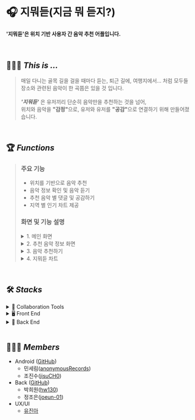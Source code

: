 # 🎧 지뭐듣(지금 뭐 듣지?)
#### '지뭐듣'은 위치 기반 사용자 간 음악 추천 어플입니다. <br><br><br>

## 🙋🏻‍♂️ <I>This is ...</I>
> 매일 다니는 골목 길을 걸을 때마다 듣는, 퇴근 길에, 여행지에서... 처럼 모두들 장소와 관련된 음악이 한 곡쯤은 있을 것 입니다.<br><br>
> <b><I>'지뭐듣'</I></b> 은 유저끼리 단순히 음악만을 추천하는 것을 넘어,  
> 위치와 음악을 <b>"감정"</b>으로, 유저와 유저를 <b>"공감"</b>으로 연결하기 위해 만들어졌습니다.

<br>

## 🏆 <I>Functions</I><br>

> ### 주요 기능
> * 위치를 기반으로 음악 추천<br>
> * 음악 정보 확인 및 음악 듣기<br>
> * 추천 음악 별 댓글 및 공감하기<br>
> * 지역 별 인기 차트 제공<br>
> ### 화면 및 기능 설명
> <details>
> <summary>1. 메인 화면</summary>
> <img src="https://user-images.githubusercontent.com/92194918/221408397-dd19e300-04d5-4979-80e2-f455bd79976e.gif" width="240"/><br>
> <ul> 
> <li><b>지도 위에 생성된 음악 핀을 통해 내 위치 주변에서 생성된 음악 정보를 확인할 수 있습니다.</b></li>
> <li>MainActivty에서 FusedLocation을 통해 5분 간격으로 사용자의 현재 위치 정보를 받아 ViewModel의 LiveData에 저장합니다.</li>
> <li>LiveData에 저장된 위치 정보를 Observer로 감지하여 저장된 위치정보를 기준으로 중심점을 설정하여 지도를 표시합니다.</li>
> <li>현재 위치에서 반경 5km 내에 생성 된 음악 핀 데이터를 Coroutine 통해 비동기적으로 가져옵니다.</li>
> </ul>
> </details>
> <details>
> <summary>2. 추천 음악 정보 화면</summary>
> <img src="https://user-images.githubusercontent.com/92194918/221409122-a93723d2-a67d-45e8-ae72-fd12e5a1b14a.gif" width="240">
> <img src="https://user-images.githubusercontent.com/92194918/221409319-3f15645a-815e-40f5-9d53-7316305259ec.gif" width="240"/>
> <img src="https://user-images.githubusercontent.com/92194918/227489505-3402322d-80a9-4c59-8521-cf711fea94a2.gif" width="240"><br>
> <ul>
> <li><b>지도 위에 생성된 음악 핀을 클릭하면 해당 장소에서 추천된 음악의 정보를 확인할 수 있습니다.</b></li>
> <li>'ReadMoreTextView' 라이브러리를 사용하여 사연이 2줄 이상일 경우 더보기 클릭 시 전체 텍스트가 표시되도록 구현했습니다.</li>
> <li>앨범 이미지의 유튜브 버튼을 클릭하면 해당 음악의 "가수 곡 제목"을 검색한 유튜브 화면으로 이동합니다.</li>
> <li>우측 상단의 북마크 아이콘은 해당 음악을 본인 생성한 것인지를 표시합니다.</li>
> </ul>
> </details>
> <details>
> <summary>3. 음악 추천하기</summary>
> <img src="https://user-images.githubusercontent.com/92194918/221411387-e3c4104b-7729-4e47-bf41-35e0b7a12249.gif" width="240">
> <img src="https://user-images.githubusercontent.com/92194918/221411240-71db16af-92db-4bc4-9e54-ee71f23884e5.gif" width="240">
> <img src="https://user-images.githubusercontent.com/92194918/221411662-3435fe31-6919-42c4-bbb7-fd782c771798.gif" width="240">
> <img src="https://user-images.githubusercontent.com/92194918/221412025-374e2740-3d11-49cc-891f-8fe732f10c2f.gif" width="240"/><br>
> <ul>
> <li><b>장소 선택부터 사연 입력까지 음악 추천하기 기능의 일련의 과정입니다.</b></li>
> <li>'다른 위치에서 추천하기' 클릭 시 첫 번째 화면부터 시작하며 현재 위치에서 추천하기 시 두 번째 화면에서 시작하게 됩니다.</li>
> <li>Fragment 전환 이후에도 추천 위치, 선택한 음악의 데이터를 보존하기 위해 'activityViewModels'를 사용하여 데이터를 유지하도록 했습니다. </li>
> <li>음악 검색화면에서 음악 데이터는 'ManiaDB API'를 사용하여 음악 정보를 가져옵니다.</li>
> </ul>
> </details>
> <details>
> <summary>4. 지뭐듣 차트</summary>
> <img src="https://user-images.githubusercontent.com/92194918/227487073-9658615a-d918-4bc9-bd8c-2430acfa568b.gif" width="240"/>
> <img src="https://user-images.githubusercontent.com/92194918/221413642-fb41f8da-7f7d-4456-ad68-9fdee9f007eb.png" width="240"/><br>
> <ul> 
> <li><b>사용자의 현재 위치(행정구역)를 기준으로 해당 지역에서 공감을 많이 받은 상위 10개의 음악을 표시합니다.</b></li>
> </ul>
> </details>

<br>

## 🛠️ <I>Stacks</I>
<details>
  <summary>🤝  Collaboration Tools</summary>
  <img src="https://img.shields.io/badge/github-181717?style=for-the-badge&logo=github&logoColor=white">
  <img src="https://img.shields.io/badge/Notion-000000?style=for-the-badge&logo=notion&logoColor=white">
  <img src="https://img.shields.io/badge/Figma-F24E1E?style=for-the-badge&logo=figma&logoColor=white">
  <img src="https://img.shields.io/badge/Discord-5865F2?style=for-the-badge&logo=discord&logoColor=white">

  <img src="https://img.shields.io/badge/Swagger-85EA2D?style=for-the-badge&logo=swagger&logoColor=black">
  <img src="https://img.shields.io/badge/Postman-FF6C37?style=for-the-badge&logo=postman&logoColor=white">
</details>
<details>
  <summary>🖥️  Front End</summary>
  <img src="https://img.shields.io/badge/Android-3DDC84?style=for-the-badge&logo=Android&logoColor=white">
  <img src="https://img.shields.io/badge/Kotlin-7F52FF?style=for-the-badge&logo=Kotlin&logoColor=white">
  <img src="https://img.shields.io/badge/Mac-FFFFFF?style=for-the-badge&logo=apple&logoColor=black">
  <img src="https://img.shields.io/badge/Windows-0078D6?style=for-the-badge&logo=windows&logoColor=white">
  <br>
  <img src="https://img.shields.io/badge/Jetpack AAC-FF0000?style=for-the-badge&logo=&logoColor=white">
  <img src="https://img.shields.io/badge/MVVM-0F9D58?style=for-the-badge&logo=&logoColor=white">
  <img src="https://img.shields.io/badge/Coroutine-0F9D58?style=for-the-badge&logo=&logoColor=white">
  <img src="https://img.shields.io/badge/RxBinding-B7178C?style=for-the-badge&logo=ReactiveX&logoColor=white">
  <img src="https://img.shields.io/badge/Retrofit-3E4348?style=for-the-badge&logo=Square&logoColor=white">
  <img src="https://img.shields.io/badge/OkHttp-3E4348?style=for-the-badge&logo=Square&logoColor=white">
  <img src="https://img.shields.io/badge/Glide4-008ED2?style=for-the-badge&logo=&logoColor=white">
    <br>
  <img src="https://img.shields.io/badge/Google Maps-4285F4?style=for-the-badge&logo=googlemaps&logoColor=white">
  <img src="https://img.shields.io/badge/Mania DB-FF3366?style=for-the-badge&logo=music&logoColor=white">
</details>
<details>
  <summary>💾  Back End</summary>
  <img src="https://img.shields.io/badge/IntelliJ-000000?style=for-the-badge&logo=intellijidea&logoColor=white">
  <img src="https://img.shields.io/badge/Spring-6DB33F?style=for-the-badge&logo=spring&logoColor=white">
  <img src="https://img.shields.io/badge/Java-FFFFFF?style=for-the-badge&logo=openjdk&logoColor=red">
  <img src="https://img.shields.io/badge/Mac-FFFFFF?style=for-the-badge&logo=apple&logoColor=black">
  <img src="https://img.shields.io/badge/Windows-0078D6?style=for-the-badge&logo=windows&logoColor=white">
  <br>
  <img src="https://img.shields.io/badge/MySQL-4479A1?style=for-the-badge&logo=mysql&logoColor=white">
  <img src="https://img.shields.io/badge/AWS-232F3E?style=for-the-badge&logo=amazonaws&logoColor=white">
  <img src="https://img.shields.io/badge/Swagger-85EA2D?style=for-the-badge&logo=swagger&logoColor=black">
  <img src="https://img.shields.io/badge/MVC-0F9D58?style=for-the-badge&logo=&logoColor=white">
</details>

<br>

## 👩‍👩‍👦 <I>Members</I>
* Android ([GitHub](https://github.com/GMD-music-recommend-app/GMD-FE))
  + 민세림([anonymousRecords](https://github.com/anonymousRecords))
  + 조진수([jisuCH0](https://github.com/jinsuCH0/))
* Back ([GitHub](https://github.com/GMD-music-recommend-app/GMD-BE))
  + 박희원([hw130](https://github.com/hw130))
  + 정조은([joeun-01](https://github.com/joeun-01))
* UX/UI
  + [유진아](mailto:jinahyu210@gachon.ac.kr)
